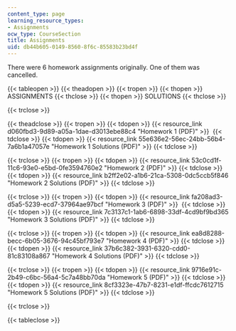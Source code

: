 ```yaml
---
content_type: page
learning_resource_types:
- Assignments
ocw_type: CourseSection
title: Assignments
uid: db44b605-0149-8560-8f6c-85583b23bd4f
---
```


There were 6 homework assignments originally. One of them was cancelled.

{{< tableopen >}}
{{< theadopen >}}
{{< tropen >}}
{{< thopen >}}
ASSIGNMENTS
{{< thclose >}}
{{< thopen >}}
SOLUTIONS
{{< thclose >}}

{{< trclose >}}

{{< theadclose >}}
{{< tropen >}}
{{< tdopen >}}
{{< resource_link d060fbd3-9d89-a05a-1dae-d3013ebe88c4 "Homework 1 (PDF)" >}} 
{{< tdclose >}}
{{< tdopen >}}
{{< resource_link 55e636e2-56ec-24bb-56b4-7a6b1a47057e "Homework 1 Solutions (PDF)" >}}
{{< tdclose >}}

{{< trclose >}}
{{< tropen >}}
{{< tdopen >}}
{{< resource_link 53c0cd1f-11c6-93e0-e5bd-0fe3594760e2 "Homework 2 (PDF)" >}}
{{< tdclose >}}
{{< tdopen >}}
{{< resource_link b2ff2e02-a1b6-21ca-5308-0dc5ccb5f846 "Homework 2 Solutions (PDF)" >}}
{{< tdclose >}}

{{< trclose >}}
{{< tropen >}}
{{< tdopen >}}
{{< resource_link fa208ad3-d5a5-5239-ecd7-37964ae97bcf "Homework 3 (PDF)" >}} 
{{< tdclose >}}
{{< tdopen >}}
{{< resource_link 7c3137c1-1ab6-6898-33df-4cd9bf9bd365 "Homework 3 Solutions (PDF)" >}}
{{< tdclose >}}

{{< trclose >}}
{{< tropen >}}
{{< tdopen >}}
{{< resource_link ea8d8288-becc-6b05-3676-94c45bf793e7 "Homework 4 (PDF)" >}}
{{< tdclose >}}
{{< tdopen >}}
{{< resource_link 37b6c382-3931-6320-cdd0-81c83108a867 "Homework 4 Solutions (PDF)" >}}
{{< tdclose >}}

{{< trclose >}}
{{< tropen >}}
{{< tdopen >}}
{{< resource_link 9716e91c-2b49-c6bc-56a4-5c7a48bb70da "Homework 5 (PDF)" >}}
{{< tdclose >}}
{{< tdopen >}}
{{< resource_link 8cf3323e-47b7-8231-e1df-ffcdc7612715 "Homework 5 Solutions (PDF)" >}}
{{< tdclose >}}

{{< trclose >}}

{{< tableclose >}}